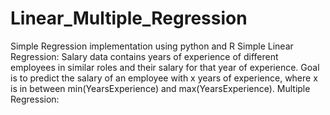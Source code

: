 # Linear_Multiple_Regression
Simple Regression implementation using python and R
Simple Linear Regression:
Salary data contains years of experience of different employees in similar roles and their salary for that year of experience. Goal is to predict the salary of an employee with x years of experience, where x is in between min(YearsExperience) and max(YearsExperience).
Multiple Regression:



